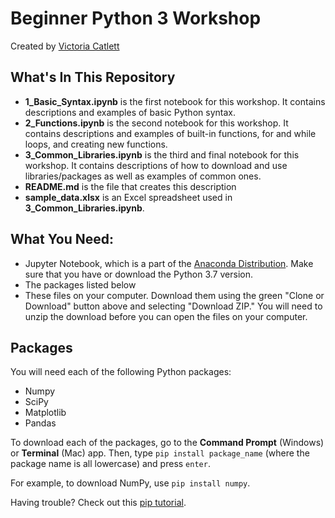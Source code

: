 # Beginner Python 3 Workshop
Created by [Victoria Catlett](https://www.linkedin.com/in/victoria-catlett/)

## What's In This Repository
* **1_Basic_Syntax.ipynb** is the first notebook for this workshop. It contains descriptions and examples of basic Python syntax.
* **2_Functions.ipynb** is the second notebook for this workshop. It contains descriptions and examples of built-in functions, for and while loops, and creating new functions. 
* **3_Common_Libraries.ipynb** is the third and final notebook for this workshop. It contains descriptions of how to download and use libraries/packages as well as examples of common ones. 
* **README.md** is the file that creates this description
* **sample_data.xlsx** is an Excel spreadsheet used in **3_Common_Libraries.ipynb**.

## What You Need: 
* Jupyter Notebook, which is a part of the [Anaconda Distribution](https://www.anaconda.com/products/individual). Make sure that you have or download the Python 3.7 version.
* The packages listed below 
* These files on your computer. Download them using the green "Clone or Download" button above and selecting "Download ZIP." You will need to unzip the download before you can open the files on your computer.  

## Packages
You will need each of the following Python packages:
* Numpy
* SciPy
* Matplotlib
* Pandas

To download each of the packages, go to the **Command Prompt** (Windows) or **Terminal** (Mac) app. Then, type ```pip install package_name``` (where the package name is all lowercase) and press ```enter```. 

For example, to download NumPy, use ```pip install numpy```.

Having trouble? Check out this [pip tutorial](https://realpython.com/what-is-pip/).
